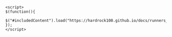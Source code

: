 <?php include("contacts.md"); ?>
<div w3-include-html="contacts.md"></div>

<?php include("https://hardrock100.github.io/docs/runners_manual_2021/contacts/"); ?>
<div w3-include-html="https://hardrock100.github.io/docs/runners_manual_2021/contacts/"></div>

<script src="jquery.js"></script> 
    <script> 
    $(function(){
      $("#includedContent").load("https://hardrock100.github.io/docs/runners_manual_2021/contacts/"); 
    });
    </script> 

<div id="includedContent"></div>
